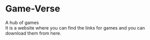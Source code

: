 # Game-Verse
A hub of games
<br>
It is a website where you can find the links for games and you can download them from here.
